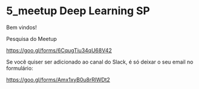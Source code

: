 # 5_meetup Deep Learning SP

Bem vindos!

Pesquisa do Meetup

https://goo.gl/forms/6CqugTiu34qU68V42

Se você quiser ser adicionado ao canal do Slack, é só deixar o seu email no formulário:

https://goo.gl/forms/Amx1xyB0u8rRlWDt2
